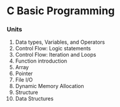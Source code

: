 # C Basic Programming
### Units
1. Data types, Variables, and Operators
2. Control Flow: Logic statements
3. Control Flow: Iteration and Loops
4. Function introduction
5. Array
6. Pointer
7. File I/O
8. Dynamic Memory Allocation
9. Structure
10. Data Structures
